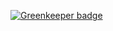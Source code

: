 
[![Greenkeeper badge](https://badges.greenkeeper.io/danwdart/patchdeck.svg)](https://greenkeeper.io/)
